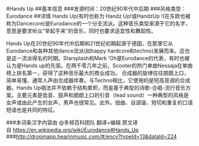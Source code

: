 #Hands Up
##基本信息
###发源时间：20世纪90年代中后期
###风格类型：Eurodance
##详情
Hands Up(有时也称为 Handz Up!或HandzUp
!(在东欧也被称为Dancecore)是Eurodance的一个分支流派。这种音乐类型来源于它的名字，意思是要求听众"举起手来"的音乐，同时也要求适宜性和舞蹈性。



Hands Up在20世纪90年代中后期和21世纪初期起源于德国，在那里它从Eurodance和各种其他dance流派(如happy
hardcore和techno)发展而来。这也是这一流派得名的时期。Starsplash和Mark
'Oh是Eurodance的代表，有时也被认为是Hands
up的先驱。在两千零几年之前，Scooter的热门单曲Nessaja在单曲榜上排名第一，获得了这种音乐最大的商业成功。
合成器的旋律往往朗朗上口，简单易懂，通常人声由合成器伴奏。与Techno相比，它使用的是短高音调的合成器。Hands
Up唱法并不依赖于结构累积，而是基于典型的诗歌-合唱-流行音乐方案。主要元素是低音、鼓声和朗朗上口的引音（lead
sound）一种典型的风格是女声或由此产生的女声，男声也很常见。此外，扭曲、自调谐、短切和重复的口语短语也是共同的特征。





###本词条汉字内容由 @多频百科团队 翻译+编辑
原文译自 https://en.wikipedia.org/wiki/Eurodance#Hands_Up
###http://dropinapp.hearinmusic.com/#/ency?typeId=13&dataId=224

